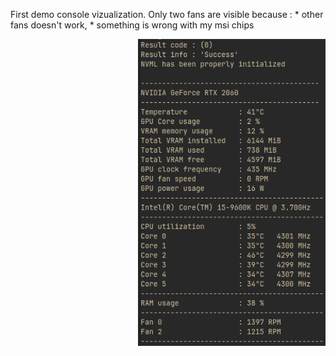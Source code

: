 First demo console vizualization. Only two fans are visible because :
     * other fans doesn't work,
     * something is wrong with my msi chips

<p align="right">
  <img src="Screenshots/Console_Demo_Screenshot.png" alt="FIRST DEMO SS" width="300">
</p>

